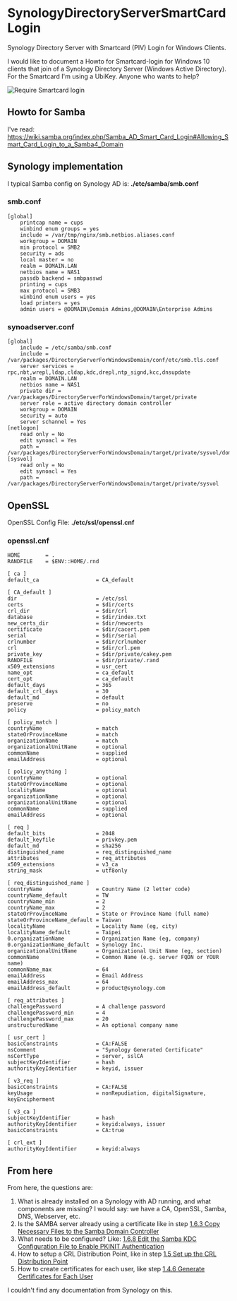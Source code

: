 # SynologyDirectoryServerSmartCardLogin
Synology Directory Server with Smartcard (PIV) Login for Windows Clients.

I would like to document a Howto for Smartcard-login for Windows 10 clients that join of a Synology Directory Server (Windows Active Directory). For the Smartcard I'm using a UbiKey. Anyone who wants to help?

![Require Smartcard login](https://user-images.githubusercontent.com/8829775/114299531-16ae8f80-9abc-11eb-885e-57e1b15f4a55.png)


## Howto for Samba
I've read: https://wiki.samba.org/index.php/Samba_AD_Smart_Card_Login#Allowing_Smart_Card_Login_to_a_Samba4_Domain

## Synology implementation
I typical Samba config on Synology AD is: __./etc/samba/smb.conf__

### smb.conf ###

```shell
[global]
	printcap name = cups
	winbind enum groups = yes
	include = /var/tmp/nginx/smb.netbios.aliases.conf
	workgroup = DOMAIN
	min protocol = SMB2
	security = ads
	local master = no
	realm = DOMAIN.LAN
	netbios name = NAS1
	passdb backend = smbpasswd
	printing = cups
	max protocol = SMB3
	winbind enum users = yes
	load printers = yes
	admin users = @DOMAIN\Domain Admins,@DOMAIN\Enterprise Admins
```

### synoadserver.conf ###

```shell
[global]
    include = /etc/samba/smb.conf
    include = /var/packages/DirectoryServerForWindowsDomain/conf/etc/smb.tls.conf
    server services = rpc,nbt,wrepl,ldap,cldap,kdc,drepl,ntp_signd,kcc,dnsupdate
    realm = DOMAIN.LAN
    netbios name = NAS1
    private dir = /var/packages/DirectoryServerForWindowsDomain/target/private
    server role = active directory domain controller
    workgroup = DOMAIN
    security = auto
    server schannel = Yes
[netlogon]
    read only = No
    edit synoacl = Yes
    path = /var/packages/DirectoryServerForWindowsDomain/target/private/sysvol/domain.lan/scripts
[sysvol]
    read only = No
    edit synoacl = Yes
    path = /var/packages/DirectoryServerForWindowsDomain/target/private/sysvol
```

## OpenSSL ##

OpenSSL Config File: __./etc/ssl/openssl.cnf__

### openssl.cnf ###

```shell
HOME        = .
RANDFILE    = $ENV::HOME/.rnd

[ ca ]
default_ca                  = CA_default

[ CA_default ]
dir                         = /etc/ssl
certs                       = $dir/certs
crl_dir                     = $dir/crl
database                    = $dir/index.txt
new_certs_dir               = $dir/newcerts
certificate                 = $dir/cacert.pem
serial                      = $dir/serial
crlnumber                   = $dir/crlnumber
crl                         = $dir/crl.pem
private_key                 = $dir/private/cakey.pem
RANDFILE                    = $dir/private/.rand
x509_extensions             = usr_cert
name_opt                    = ca_default
cert_opt                    = ca_default
default_days                = 365
default_crl_days            = 30
default_md                  = default
preserve                    = no
policy                      = policy_match

[ policy_match ]
countryName                 = match
stateOrProvinceName         = match
organizationName            = match
organizationalUnitName      = optional
commonName                  = supplied
emailAddress                = optional

[ policy_anything ]
countryName                 = optional
stateOrProvinceName         = optional
localityName                = optional
organizationName            = optional
organizationalUnitName      = optional
commonName                  = supplied
emailAddress                = optional

[ req ]
default_bits                = 2048
default_keyfile             = privkey.pem
default_md                  = sha256
distinguished_name          = req_distinguished_name
attributes                  = req_attributes
x509_extensions             = v3_ca
string_mask                 = utf8only

[ req_distinguished_name ]
countryName                 = Country Name (2 letter code)
countryName_default         = TW
countryName_min             = 2
countryName_max             = 2
stateOrProvinceName         = State or Province Name (full name)
stateOrProvinceName_default = Taiwan
localityName                = Locality Name (eg, city)
localityName_default        = Taipei
0.organizationName          = Organization Name (eg, company)
0.organizationName_default  = Synology Inc.
organizationalUnitName      = Organizational Unit Name (eg, section)
commonName                  = Common Name (e.g. server FQDN or YOUR name)
commonName_max              = 64
emailAddress                = Email Address
emailAddress_max            = 64
emailAddress_default        = product@synology.com

[ req_attributes ]
challengePassword           = A challenge password
challengePassword_min       = 4
challengePassword_max       = 20
unstructuredName            = An optional company name

[ usr_cert ]
basicConstraints            = CA:FALSE
nsComment                   = "Synology Generated Certificate"
nsCertType                  = server, sslCA
subjectKeyIdentifier        = hash
authorityKeyIdentifier      = keyid, issuer

[ v3_req ]
basicConstraints            = CA:FALSE
keyUsage                    = nonRepudiation, digitalSignature, keyEncipherment

[ v3_ca ]
subjectKeyIdentifier        = hash
authorityKeyIdentifier      = keyid:always, issuer
basicConstraints            = CA:true

[ crl_ext ]
authorityKeyIdentifier      = keyid:always
```

## From here ##
From here, the questions are:
1. What is already installed on a Synology with AD running, and what components are missing? I would say: we have a CA, OpenSSL, Samba, DNS, Webserver, etc.
2. Is the SAMBA server already using a certificate like in step [1.6.3 Copy Necessary Files to the Samba Domain Controller](https://wiki.samba.org/index.php/Samba_AD_Smart_Card_Login#Copy_Necessary_Files_to_the_Samba_Domain_Controller)
3. What needs to be configured? Like: [1.6.8 Edit the Samba KDC Configuration File to Enable PKINIT Authentication](https://wiki.samba.org/index.php/Samba_AD_Smart_Card_Login#Edit_the_Samba_KDC_Configuration_File_to_Enable_PKINIT_Authentication)
4. How to setup a CRL Distribution Point, like in step [1.5 Set up the CRL Distribution Point](https://wiki.samba.org/index.php/Samba_AD_Smart_Card_Login#Set_up_the_CRL_Distribution_Point)
5. How to create certificates for each user, like step [1.4.6 Generate Certificates for Each User](https://wiki.samba.org/index.php/Samba_AD_Smart_Card_Login#Generate_Certificates_for_Each_User)

I couldn't find any documentation from Synology on this.
